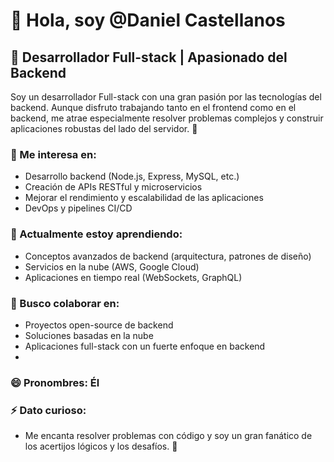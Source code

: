 # 👋 Hola, soy @Daniel Castellanos

## 🔧 Desarrollador Full-stack | Apasionado del Backend

Soy un desarrollador Full-stack con una gran pasión por las tecnologías del backend. Aunque disfruto trabajando tanto en el frontend como en el backend, me atrae especialmente resolver problemas complejos y construir aplicaciones robustas del lado del servidor. 🚀

### 👀 Me interesa en:
- Desarrollo backend (Node.js, Express, MySQL, etc.)
- Creación de APIs RESTful y microservicios
- Mejorar el rendimiento y escalabilidad de las aplicaciones
- DevOps y pipelines CI/CD

### 🌱 Actualmente estoy aprendiendo:
- Conceptos avanzados de backend (arquitectura, patrones de diseño)
- Servicios en la nube (AWS, Google Cloud)
- Aplicaciones en tiempo real (WebSockets, GraphQL)

### 💞️ Busco colaborar en:
- Proyectos open-source de backend
- Soluciones basadas en la nube
- Aplicaciones full-stack con un fuerte enfoque en backend
- 
### 😄 Pronombres: Él

### ⚡ Dato curioso:
- Me encanta resolver problemas con código y soy un gran fanático de los acertijos lógicos y los desafíos. 🧩

<!---
danikkk29/danikkk29 es un ✨ repositorio especial ✨ porque su archivo `README.md` (este archivo) aparece en tu perfil de GitHub.
Puedes hacer clic en el enlace de Vista previa para ver los cambios.
--->
